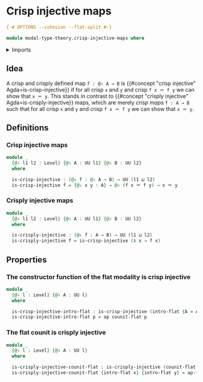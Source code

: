 # Crisp injective maps

```agda
{-# OPTIONS --cohesion --flat-split #-}

module modal-type-theory.crisp-injective-maps where
```

<details><summary>Imports</summary>

```agda
open import foundation.action-on-identifications-functions
open import foundation.dependent-pair-types
open import foundation.equivalences
open import foundation.function-types
open import foundation.identity-types
open import foundation.injective-maps
open import foundation.retractions
open import foundation.retracts-of-types
open import foundation.sections
open import foundation.torsorial-type-families
open import foundation.universe-levels

open import modal-type-theory.action-on-identifications-crisp-functions
open import modal-type-theory.action-on-identifications-flat-modality
open import modal-type-theory.crisp-identity-types
open import modal-type-theory.flat-modality
```

</details>

## Idea

A crisp and crisply defined map `f : @♭ A → B` is
{{#concept "crisp injective" Agda=is-crisp-injective}} if for all crisp `x` and
`y` and crisp `f x ＝ f y` we can show that `x ＝ y`. This stands in contrast to
{{#concept "crisply injective" Agda=is-crisply-injective}} maps, which are
merely _crisp maps_ `f : A → B` such that for all crisp `x` and `y` and crisp
`f x ＝ f y` we can show that `x ＝ y`.

## Definitions

### Crisp injective maps

```agda
module _
  {@♭ l1 l2 : Level} {@♭ A : UU l1} {@♭ B : UU l2}
  where

  is-crisp-injective : (@♭ f : @♭ A → B) → UU (l1 ⊔ l2)
  is-crisp-injective f = {@♭ x y : A} → @♭ (f x ＝ f y) → x ＝ y
```

### Crisply injective maps

```agda
module _
  {@♭ l1 l2 : Level} {@♭ A : UU l1} {@♭ B : UU l2}
  where

  is-crisply-injective : (@♭ f : A → B) → UU (l1 ⊔ l2)
  is-crisply-injective f = is-crisp-injective (λ x → f x)
```

## Properties

### The constructor function of the flat modality is crisp injective

```agda
module _
  {@♭ l : Level} {@♭ A : UU l}
  where

  is-crisp-injective-intro-flat : is-crisp-injective (intro-flat {A = A})
  is-crisp-injective-intro-flat p = ap counit-flat p
```

### The flat counit is crisply injective

```agda
module _
  {@♭ l : Level} {@♭ A : UU l}
  where

  is-crisply-injective-counit-flat : is-crisply-injective (counit-flat {A = A})
  is-crisply-injective-counit-flat {intro-flat x} {intro-flat y} = ap-flat
```

